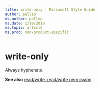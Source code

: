```yaml
---
title: write-only - Microsoft Style Guide
author: pallep
ms.author: pallep
ms.date: 1/19/2018
ms.topic: article
ms.prod: non-product-specific
---
```


# write-only

Always hyphenate. 

**See also** [read/write, read/write permission](/style-guide/a-z-word-list-term-collections/r/read-write-read-write-permission)
